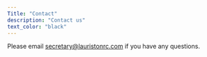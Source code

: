 ```yaml
---
Title: "Contact"
description: "Contact us"
text_color: "black"
---
```


Please email secretary@lauristonrc.com if you have any questions.

